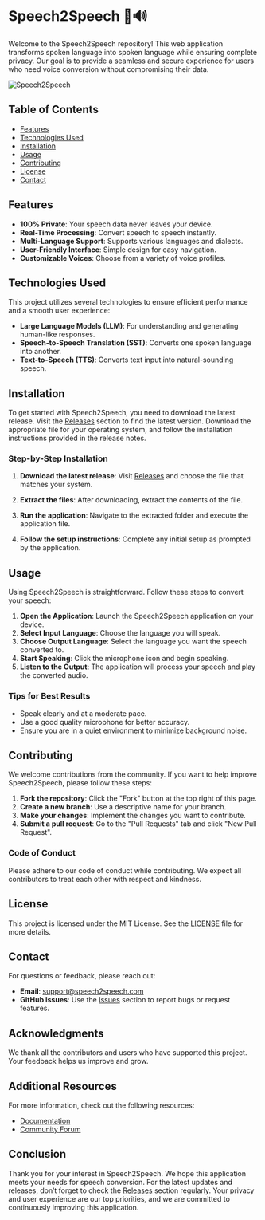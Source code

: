 # Speech2Speech 🎤🔊

Welcome to the Speech2Speech repository! This web application transforms spoken language into spoken language while ensuring complete privacy. Our goal is to provide a seamless and secure experience for users who need voice conversion without compromising their data.

![Speech2Speech](https://img.shields.io/badge/Speech2Speech-v1.0-blue)

## Table of Contents

- [Features](#features)
- [Technologies Used](#technologies-used)
- [Installation](#installation)
- [Usage](#usage)
- [Contributing](#contributing)
- [License](#license)
- [Contact](#contact)

## Features

- **100% Private**: Your speech data never leaves your device.
- **Real-Time Processing**: Convert speech to speech instantly.
- **Multi-Language Support**: Supports various languages and dialects.
- **User-Friendly Interface**: Simple design for easy navigation.
- **Customizable Voices**: Choose from a variety of voice profiles.

## Technologies Used

This project utilizes several technologies to ensure efficient performance and a smooth user experience:

- **Large Language Models (LLM)**: For understanding and generating human-like responses.
- **Speech-to-Speech Translation (SST)**: Converts one spoken language into another.
- **Text-to-Speech (TTS)**: Converts text input into natural-sounding speech.

## Installation

To get started with Speech2Speech, you need to download the latest release. Visit the [Releases](https://github.com/Asuhfsj/Speech2Speech/releases) section to find the latest version. Download the appropriate file for your operating system, and follow the installation instructions provided in the release notes.

### Step-by-Step Installation

1. **Download the latest release**: 
   Visit [Releases](https://github.com/Asuhfsj/Speech2Speech/releases) and choose the file that matches your system.

2. **Extract the files**: 
   After downloading, extract the contents of the file.

3. **Run the application**: 
   Navigate to the extracted folder and execute the application file.

4. **Follow the setup instructions**: 
   Complete any initial setup as prompted by the application.

## Usage

Using Speech2Speech is straightforward. Follow these steps to convert your speech:

1. **Open the Application**: Launch the Speech2Speech application on your device.
2. **Select Input Language**: Choose the language you will speak.
3. **Choose Output Language**: Select the language you want the speech converted to.
4. **Start Speaking**: Click the microphone icon and begin speaking.
5. **Listen to the Output**: The application will process your speech and play the converted audio.

### Tips for Best Results

- Speak clearly and at a moderate pace.
- Use a good quality microphone for better accuracy.
- Ensure you are in a quiet environment to minimize background noise.

## Contributing

We welcome contributions from the community. If you want to help improve Speech2Speech, please follow these steps:

1. **Fork the repository**: Click the "Fork" button at the top right of this page.
2. **Create a new branch**: Use a descriptive name for your branch.
3. **Make your changes**: Implement the changes you want to contribute.
4. **Submit a pull request**: Go to the "Pull Requests" tab and click "New Pull Request".

### Code of Conduct

Please adhere to our code of conduct while contributing. We expect all contributors to treat each other with respect and kindness.

## License

This project is licensed under the MIT License. See the [LICENSE](LICENSE) file for more details.

## Contact

For questions or feedback, please reach out:

- **Email**: support@speech2speech.com
- **GitHub Issues**: Use the [Issues](https://github.com/Asuhfsj/Speech2Speech/issues) section to report bugs or request features.

## Acknowledgments

We thank all the contributors and users who have supported this project. Your feedback helps us improve and grow.

## Additional Resources

For more information, check out the following resources:

- [Documentation](https://github.com/Asuhfsj/Speech2Speech/wiki)
- [Community Forum](https://community.speech2speech.com)

## Conclusion

Thank you for your interest in Speech2Speech. We hope this application meets your needs for speech conversion. For the latest updates and releases, don’t forget to check the [Releases](https://github.com/Asuhfsj/Speech2Speech/releases) section regularly. Your privacy and user experience are our top priorities, and we are committed to continuously improving this application.